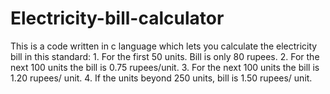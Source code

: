 # Electricity-bill-calculator
This is a code written in c language which lets you calculate the electricity bill in this standard: 1. For the first 50 units. Bill is only 80 rupees. 2. For the next 100 units the bill is 0.75 rupees/unit. 3. For the next 100 units the bill is 1.20 rupees/ unit. 4. If the units beyond 250 units, bill is 1.50 rupees/ unit. 
